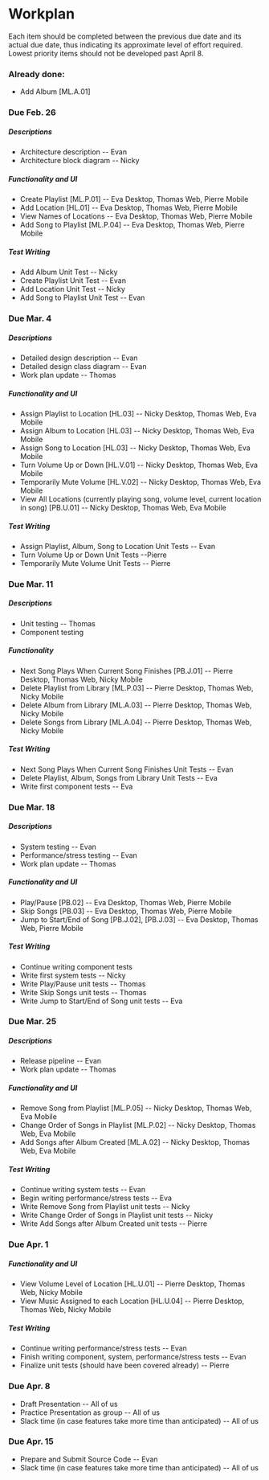 # Workplan
Each item should be completed between the previous due date and its actual due date, thus indicating its approximate level of effort required. Lowest priority items should not be developed past April 8.

### Already done:
- Add Album [ML.A.01]

### Due Feb. 26
##### Descriptions
- Architecture description -- Evan
- Architecture block diagram -- Nicky
##### Functionality and UI
- Create Playlist [ML.P.01] -- Eva Desktop, Thomas Web, Pierre Mobile
- Add Location [HL.01] --  Eva Desktop, Thomas Web, Pierre Mobile
- View Names of Locations -- Eva Desktop, Thomas Web, Pierre Mobile
- Add Song to Playlist [ML.P.04] -- Eva Desktop, Thomas Web, Pierre Mobile
##### Test Writing
- Add Album Unit Test -- Nicky
- Create Playlist Unit Test -- Evan
- Add Location Unit Test -- Nicky
- Add Song to Playlist Unit Test -- Evan

### Due Mar. 4
##### Descriptions
- Detailed design description -- Evan
- Detailed design class diagram -- Evan
- Work plan update -- Thomas
##### Functionality and UI
- Assign Playlist to Location [HL.03] -- Nicky Desktop, Thomas Web, Eva Mobile
- Assign Album to Location [HL.03] -- Nicky Desktop, Thomas Web, Eva Mobile
- Assign Song to Location [HL.03] -- Nicky Desktop, Thomas Web, Eva Mobile
- Turn Volume Up or Down [HL.V.01] -- Nicky Desktop, Thomas Web, Eva Mobile
- Temporarily Mute Volume [HL.V.02] -- Nicky Desktop, Thomas Web, Eva Mobile
- View All Locations (currently playing song, volume level, current location in song) [PB.U.01] -- Nicky Desktop, Thomas Web, Eva Mobile
##### Test Writing
- Assign Playlist, Album, Song to Location Unit Tests -- Evan
- Turn Volume Up or Down Unit Tests --Pierre
- Temporarily Mute Volume Unit Tests -- Pierre

### Due Mar. 11
##### Descriptions
- Unit testing -- Thomas
- Component testing
##### Functionality
- Next Song Plays When Current Song Finishes [PB.J.01] -- Pierre Desktop, Thomas Web, Nicky Mobile
- Delete Playlist from Library [ML.P.03] -- Pierre Desktop, Thomas Web, Nicky Mobile
- Delete Album from Library [ML.A.03] -- Pierre Desktop, Thomas Web, Nicky Mobile
- Delete Songs from Library [ML.A.04] -- Pierre Desktop, Thomas Web, Nicky Mobile
##### Test Writing
- Next Song Plays When Current Song Finishes Unit Tests -- Evan
- Delete Playlist, Album, Songs from Library Unit Tests -- Eva
- Write first component tests -- Eva


### Due Mar. 18
##### Descriptions
- System testing -- Evan
- Performance/stress testing -- Evan
- Work plan update -- Thomas
##### Functionality and UI
- Play/Pause [PB.02] -- Eva Desktop, Thomas Web, Pierre Mobile
- Skip Songs [PB.03] -- Eva Desktop, Thomas Web, Pierre Mobile
- Jump to Start/End of Song [PB.J.02], [PB.J.03] -- Eva Desktop, Thomas Web, Pierre Mobile
##### Test Writing
- Continue writing component tests
- Write first system tests -- Nicky
- Write Play/Pause unit tests -- Thomas
- Write Skip Songs unit tests -- Thomas
- Write Jump to Start/End of Song unit tests -- Eva

### Due Mar. 25
##### Descriptions
- Release pipeline -- Evan
- Work plan update -- Thomas
##### Functionality and UI
- Remove Song from Playlist [ML.P.05] -- Nicky Desktop, Thomas Web, Eva Mobile
- Change Order of Songs in Playlist [ML.P.02] -- Nicky Desktop, Thomas Web, Eva Mobile
- Add Songs after Album Created [ML.A.02] -- Nicky Desktop, Thomas Web, Eva Mobile
##### Test Writing
- Continue writing system tests -- Evan
- Begin writing performance/stress tests -- Eva
- Write Remove Song from Playlist unit tests -- Nicky
- Write Change Order of Songs in Playlist unit tests -- Nicky
- Write Add Songs after Album Created unit tests -- Pierre

### Due Apr. 1
##### Functionality and UI
- View Volume Level of Location [HL.U.01] -- Pierre Desktop, Thomas Web, Nicky Mobile
- View Music Assigned to each Location [HL.U.04] -- Pierre Desktop, Thomas Web, Nicky Mobile
##### Test Writing
- Continue writing performance/stress tests -- Evan
- Finish writing component, system, performance/stress tests -- Evan
- Finalize unit tests (should have been covered already) -- Pierre

### Due Apr. 8
- Draft Presentation -- All of us
- Practice Presentation as group -- All of us
- Slack time (in case features take more time than anticipated) -- All of us

### Due Apr. 15
- Prepare and Submit Source Code -- Evan
- Slack time (in case features take more time than anticipated) -- All of us

